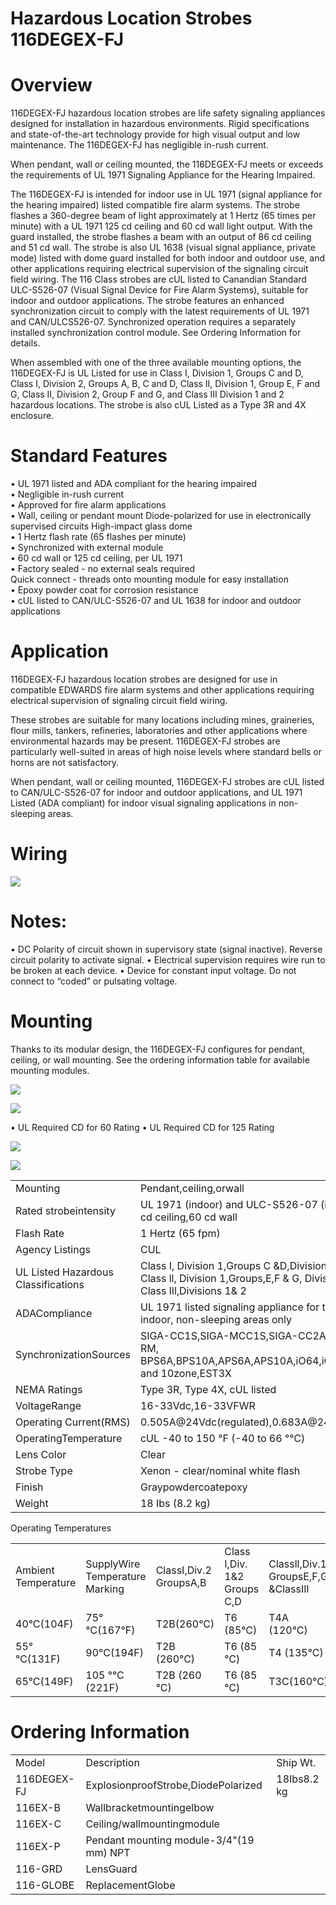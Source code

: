 # Hazardous Location Strobes 116DEGEX-FJ  

# Overview  

116DEGEX-FJ hazardous location strobes are life safety signaling appliances designed for installation in hazardous environments. Rigid specifications and state-of-the-art technology provide for high visual output and low maintenance. The 116DEGEX-FJ has negligible in-rush current.  

When pendant, wall or ceiling mounted, the 116DEGEX-FJ meets or exceeds the requirements of UL 1971 Signaling Appliance for the Hearing Impaired.  

The 116DEGEX-FJ is intended for indoor use in UL 1971 (signal appliance for the hearing impaired) listed compatible fire alarm systems. The strobe flashes a 360-degree beam of light approximately at 1 Hertz (65 times per minute) with a UL 1971 125 cd ceiling and 60 cd wall light output. With the guard installed, the strobe flashes a beam with an output of 86 cd ceiling and 51 cd wall. The strobe is also UL 1638 (visual signal appliance, private mode) listed with dome guard installed for both indoor and outdoor use, and other applications requiring electrical supervision of the signaling circuit field wiring. The 116 Class strobes are cUL listed to Canandian Standard ULC-S526-07 (Visual Signal Device for Fire Alarm Systems), suitable for indoor and outdoor applications. The strobe features an enhanced synchronization circuit to comply with the latest requirements of UL 1971 and CAN/ULCS526-07. Synchronized operation requires a separately installed synchronization control module. See Ordering Information for details.  

When assembled with one of the three available mounting options, the 116DEGEX-FJ is UL Listed for use in Class I, Division 1, Groups C and D, Class I, Division 2, Groups A, B, C and D, Class II, Division 1, Group E, F and G, Class II, Division 2, Group F and G, and Class III Division 1 and 2 hazardous locations. The strobe is also cUL Listed as a Type 3R and 4X enclosure.  

# Standard Features  

•	 UL 1971 listed and ADA compliant for the hearing impaired   
•	 Negligible in-rush current   
•	 Approved for fire alarm applications   
•	 Wall, ceiling or pendant mount Diode-polarized for use in electronically supervised circuits High-impact glass dome   
•	 1 Hertz flash rate (65 flashes per minute)   
•	 Synchronized with external module   
•	 60 cd wall or 125 cd ceiling, per UL 1971   
•	 Factory sealed - no external seals required   
Quick connect - threads onto mounting module for easy installation   
•	 Epoxy powder coat for corrosion resistance   
•	 cUL listed to CAN/ULC-S526-07 and UL 1638 for indoor and outdoor applications  

# Application  

116DEGEX-FJ hazardous location strobes are designed for use in compatible EDWARDS fire alarm systems and other applications requiring electrical supervision of signaling circuit field wiring.  

These strobes are suitable for many locations including mines, graineries, flour mills, tankers, refineries, laboratories and other applications where environmental hazards may be present. 116DEGEX-FJ strobes are particularly well-suited in areas of high noise levels where standard bells or horns are not satisfactory.  

When pendant, wall or ceiling mounted, 116DEGEX-FJ strobes are cUL listed to CAN/ULC-S526-07 for indoor and outdoor applications, and UL 1971 Listed (ADA compliant) for indoor visual signaling applications in non-sleeping areas.  

# Wiring  

![](images/05d412515479aee7e65b446d86e5d0a2809acc375432155cfb8fc404408d069b.jpg)  

# Notes:  

•	 DC Polarity of circuit shown in supervisory state (signal inactive). Reverse circuit polarity to activate signal. •	 Electrical supervision requires wire run to be broken at each device. •	 Device for constant input voltage. Do not connect to “coded” or pulsating voltage.  

# Mounting  

Thanks to its modular design, the 116DEGEX-FJ configures for pendant, ceiling, or wall mounting. See the ordering information table for available mounting modules.  

![](images/901f3a5f0e65e645350fb613d502fcb7ffe8375213bb3498c8b5730a437d4a2f.jpg)  

![](images/9ee0e9e4be9ae63089720b527834301a480a7ffda60a77c16e0e4744cad545d5.jpg)  

• UL Required CD for 60 Rating • UL Required CD for 125 Rating  

![](images/a05d6c99392609568896a5c0713a5e65078344dee02be2858577b16491e6f033.jpg)  

![](images/a9865ea24636dc1709e838b8cef9fb6b68fd8111b7f341d58363f0f6365b8163.jpg)  

<html><body><table><tr><td>Mounting</td><td>Pendant,ceiling,orwall</td></tr><tr><td>Rated strobeintensity</td><td>UL 1971 (indoor) and ULC-S526-07 (indoor& outdoor): 125 cd ceiling,60 cd wall</td></tr><tr><td>Flash Rate</td><td>1 Hertz (65 fpm)</td></tr><tr><td>Agency Listings</td><td>CUL</td></tr><tr><td>UL Listed Hazardous Classifications</td><td>Class I, Division 1,Groups C &D,Division 2,Groups A,B,C & D; Class ll, Division 1,Groups,E,F & G, Division 2,Groups F & G; Class Ill,Divisions 1& 2</td></tr><tr><td>ADACompliance</td><td>UL 1971 listed signaling appliance for the hearing impaired, indoor, non-sleeping areas only</td></tr><tr><td>SynchronizationSources</td><td>SIGA-CC1S,SIGA-MCC1S,SIGA-CC2A,SIGA-MCC2A,G1M-RM, BPS6A,BPS10A,APS6A,APS10A,iO64,iO500,FireshieldPlus3,5 and 10zone,EST3X</td></tr><tr><td>NEMA Ratings</td><td>Type 3R, Type 4X, cUL listed</td></tr><tr><td>VoltageRange</td><td>16-33Vdc,16-33VFWR</td></tr><tr><td>Operating Current(RMS)</td><td>0.505A@24Vdc(regulated),0.683A@24VFWR</td></tr><tr><td>OperatingTemperature</td><td>cUL -40 to 150 °F (-40 to 66 °℃)</td></tr><tr><td>Lens Color</td><td>Clear</td></tr><tr><td>Strobe Type</td><td>Xenon - clear/nominal white flash</td></tr><tr><td>Finish</td><td>Graypowdercoatepoxy</td></tr><tr><td>Weight</td><td>18 Ibs (8.2 kg)</td></tr></table></body></html>  

Operating Temperatures   


<html><body><table><tr><td>Ambient Temperature</td><td>SupplyWire Temperature Marking</td><td>ClassI,Div.2 GroupsA,B</td><td>Class I,Div. 1&2 Groups C,D</td><td>Classll,Div.1 GroupsE,F,G &ClassIIl</td><td>Class Il,Div.2 GroupsF,G，& ClassIIl</td></tr><tr><td>40°C(104F)</td><td>75°℃(167°F)</td><td>T2B(260°C)</td><td>T6 (85°C)</td><td>T4A (120°C)</td><td>T4A(120°C)</td></tr><tr><td>55°℃(131F)</td><td>90°C(194F)</td><td>T2B (260°C)</td><td>T6 (85 ℃)</td><td>T4 (135°C)</td><td>T4 (135°C)</td></tr><tr><td>65°C(149F)</td><td>105 °℃ (221F)</td><td>T2B (260 °C)</td><td>T6 (85 ℃)</td><td>T3C(160°C)</td><td>T3C(135°C)</td></tr></table></body></html>  

# Ordering Information  

<html><body><table><tr><td>Model</td><td>Description</td><td>Ship Wt.</td></tr><tr><td>116DEGEX-FJ</td><td>ExplosionproofStrobe,DiodePolarized</td><td>18Ibs8.2 kg</td></tr><tr><td>116EX-B</td><td>Wallbracketmountingelbow</td><td></td></tr><tr><td>116EX-C</td><td>Ceiling/wallmountingmodule</td><td></td></tr><tr><td>116EX-P</td><td>Pendant mounting module-3/4"(19 mm) NPT</td><td></td></tr><tr><td>116-GRD</td><td>LensGuard</td><td></td></tr><tr><td>116-GLOBE</td><td>ReplacementGlobe</td><td></td></tr></table></body></html>  